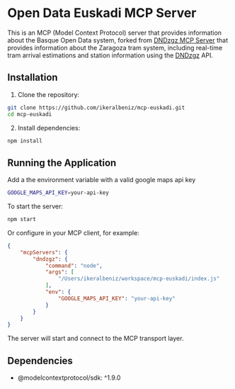 # Open Data Euskadi MCP Server

This is an MCP (Model Context Protocol) server that provides information about the Basque Open Data system,  forked from [DNDzgz MCP Server](https://github.com/danilat/mcp-dndzgz) that provides information about the Zaragoza tram system, including real-time tram arrival estimations and station information using the [DNDzgz](https://www.dndzgz.com/) API.

## Installation

1. Clone the repository:
```bash
git clone https://github.com/ikeralbeniz/mcp-euskadi.git
cd mcp-euskadi
```

2. Install dependencies:
```bash
npm install
```

## Running the Application

Add a the environment variable with a valid google maps api key
```bash
GOOGLE_MAPS_API_KEY=your-api-key
```

To start the server:
```bash
npm start
```

Or configure in your MCP client, for example:
```json
{
    "mcpServers": {
        "dndzgz": {
            "command": "node",
            "args": [
                "/Users/ikeralbeniz/workspace/mcp-euskadi/index.js"
            ],
            "env": {
                "GOOGLE_MAPS_API_KEY": "your-api-key"
            }
        }
    }
}
```

The server will start and connect to the MCP transport layer.

<!-- 
## Available Tools

The server provides the following tools:

1. `zaragoza-tram-estimations`: Get real-time arrival estimations for a specific tram station
   - Parameters: 
     - `station` (number): ID of the tram station
   - Returns: JSON with estimated arrival times for both directions

2. `zaragoza-tram-stations`: Get a list of all tram stations in Zaragoza
   - Parameters: 
     - `latitude` (number): Latitude to sort stations by proximity
     - `longitude` (number): Longitude to sort stations by proximity
   - Returns: JSON with station information including location, name, and ID

3. `zaragoza-bus-stops`: Get all bus stops in Zaragoza
   - Parameters: 
     - `latitude` (number): Latitude to sort stops by proximity
     - `longitude` (number): Longitude to sort stops by proximity
   - Returns: JSON with bus stop locations, names, IDs, and lines

4. `zaragoza-bus-estimations`: Get real-time arrival estimations for a specific bus stop
   - Parameters: 
     - `stop` (number): ID of the bus stop
   - Returns: JSON with estimated arrival times for each line serving that stop

5. `zaragoza-bizi-stations`: Get all Bizi stations in Zaragoza (public bicycle rental service)
   - Parameters: 
     - `latitude` (number): Latitude to sort stations by proximity
     - `longitude` (number): Longitude to sort stations by proximity
   - Returns: JSON with Bizi station locations, names, and IDs

6. `zaragoza-bizi-estimations`: Get real-time availability of bikes and free slots in a Bizi station
   - Parameters: 
     - `station` (number): ID of the Bizi station
   - Returns: JSON with bikes and parking slot availability

7. `google-maps-link`: Get a Google Maps link for a specific location
   - Parameters: 
     - `latitude` (number): Latitude of the location
     - `longitude` (number): Longitude of the location
   - Returns: Google Maps URL showing the specified location

8. `geolocation-from-address`: Get the geolocation (latitude and longitude) from an address and the formatted address that was found
   - Parameters:
     - `address` (string): The address to geolocate (e.g., "Plaza de San Francisco, Zaragoza, Spain")
   - Returns: JSON with latitude, longitude, confidence level, and formatted address
-->
## Dependencies

- @modelcontextprotocol/sdk: ^1.9.0

<!-- 

## Example

There is an screenshot with example using Claude Desktop

![Screenshot of an example using Claude Desktop, asking in spanish to get the tram estimations for Romareda station](./docs/sample.png)
-->
